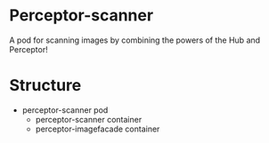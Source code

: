 # Perceptor-scanner

A pod for scanning images by combining the powers of the Hub and Perceptor!

# Structure

 - perceptor-scanner pod
   - perceptor-scanner container
   - perceptor-imagefacade container
